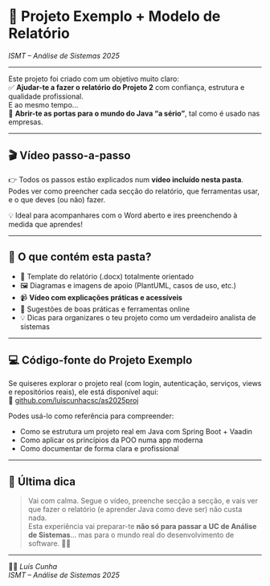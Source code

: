 
# 📘 Projeto Exemplo + Modelo de Relatório  
_ISMT – Análise de Sistemas 2025_

---

Este projeto foi criado com um objetivo muito claro:  
✅ **Ajudar-te a fazer o relatório do Projeto 2** com confiança, estrutura e qualidade profissional.  
E ao mesmo tempo...  
🚀 **Abrir-te as portas para o mundo do Java “a sério”**, tal como é usado nas empresas.

---

## 🎬 Vídeo passo-a-passo

👉 Todos os passos estão explicados num **vídeo incluído nesta pasta**.  
Podes ver como preencher cada secção do relatório, que ferramentas usar, e o que deves (ou não) fazer.

💡 Ideal para acompanhares com o Word aberto e ires preenchendo à medida que aprendes!

---

## 📁 O que contém esta pasta?

- 📄 Template do relatório (.docx) totalmente orientado
- 🖼️ Diagramas e imagens de apoio (PlantUML, casos de uso, etc.)
- 📹 **Vídeo com explicações práticas e acessíveis**
- 💬 Sugestões de boas práticas e ferramentas online
- 💡 Dicas para organizares o teu projeto como um verdadeiro analista de sistemas

---

## 💻 Código-fonte do Projeto Exemplo

Se quiseres explorar o projeto real (com login, autenticação, serviços, views e repositórios reais), ele está disponível aqui:  
🔗 [github.com/luiscunhacsc/as2025proj](https://github.com/luiscunhacsc/as2025proj)

Podes usá-lo como referência para compreender:
- Como se estrutura um projeto real em Java com Spring Boot + Vaadin
- Como aplicar os princípios da POO numa app moderna
- Como documentar de forma clara e profissional

---

## 🏁 Última dica

> Vai com calma. Segue o vídeo, preenche secção a secção, e vais ver que fazer o relatório (e aprender Java como deve ser) não custa nada.  
> Esta experiência vai preparar-te **não só para passar a UC de Análise de Sistemas**… mas para o mundo real do desenvolvimento de software. 💼🚀

---

🧑‍🏫 _Luís Cunha_  
_ISMT – Análise de Sistemas 2025_
